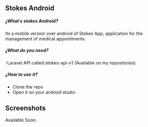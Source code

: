 ## Stokes Android

##### ¿What´s stokes Android?

Its a mobile version over android of Stokes App, application for the management of medical appointments.

##### ¿What do you need?

-Laravel API called stokes-api-v1 (Available on my repositories)


##### ¿How to use it?

- Clone the repo
- Open it on your android studio

## Screenshots

Available Soon.
